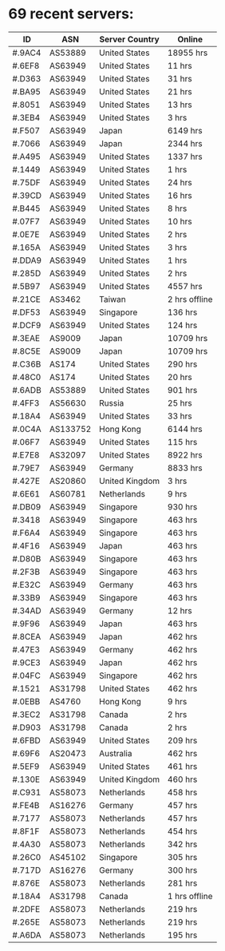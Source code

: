 # 69 recent servers:

| ID | ASN | Server Country | Online |
| ------ | ------ | ------ | ------ |
| #.9AC4 | AS53889 | United States | 18955 hrs |
| #.6EF8 | AS63949 | United States | 11 hrs |
| #.D363 | AS63949 | United States | 31 hrs |
| #.BA95 | AS63949 | United States | 21 hrs |
| #.8051 | AS63949 | United States | 13 hrs |
| #.3EB4 | AS63949 | United States | 3 hrs |
| #.F507 | AS63949 | Japan | 6149 hrs |
| #.7066 | AS63949 | Japan | 2344 hrs |
| #.A495 | AS63949 | United States | 1337 hrs |
| #.1449 | AS63949 | United States | 1 hrs |
| #.75DF | AS63949 | United States | 24 hrs |
| #.39CD | AS63949 | United States | 16 hrs |
| #.B445 | AS63949 | United States | 8 hrs |
| #.07F7 | AS63949 | United States | 10 hrs |
| #.0E7E | AS63949 | United States | 2 hrs |
| #.165A | AS63949 | United States | 3 hrs |
| #.DDA9 | AS63949 | United States | 1 hrs |
| #.285D | AS63949 | United States | 2 hrs |
| #.5B97 | AS63949 | United States | 4557 hrs |
| #.21CE | AS3462 | Taiwan | 2 hrs offline |
| #.DF53 | AS63949 | Singapore | 136 hrs |
| #.DCF9 | AS63949 | United States | 124 hrs |
| #.3EAE | AS9009 | Japan | 10709 hrs |
| #.8C5E | AS9009 | Japan | 10709 hrs |
| #.C36B | AS174 | United States | 290 hrs |
| #.48C0 | AS174 | United States | 20 hrs |
| #.6ADB | AS53889 | United States | 901 hrs |
| #.4FF3 | AS56630 | Russia | 25 hrs |
| #.18A4 | AS63949 | United States | 33 hrs |
| #.0C4A | AS133752 | Hong Kong | 6144 hrs |
| #.06F7 | AS63949 | United States | 115 hrs |
| #.E7E8 | AS32097 | United States | 8922 hrs |
| #.79E7 | AS63949 | Germany | 8833 hrs |
| #.427E | AS20860 | United Kingdom | 3 hrs |
| #.6E61 | AS60781 | Netherlands | 9 hrs |
| #.DB09 | AS63949 | Singapore | 930 hrs |
| #.3418 | AS63949 | Singapore | 463 hrs |
| #.F6A4 | AS63949 | Singapore | 463 hrs |
| #.4F16 | AS63949 | Japan | 463 hrs |
| #.D80B | AS63949 | Singapore | 463 hrs |
| #.2F3B | AS63949 | Singapore | 463 hrs |
| #.E32C | AS63949 | Germany | 463 hrs |
| #.33B9 | AS63949 | Singapore | 463 hrs |
| #.34AD | AS63949 | Germany | 12 hrs |
| #.9F96 | AS63949 | Japan | 463 hrs |
| #.8CEA | AS63949 | Japan | 462 hrs |
| #.47E3 | AS63949 | Germany | 462 hrs |
| #.9CE3 | AS63949 | Japan | 462 hrs |
| #.04FC | AS63949 | Singapore | 462 hrs |
| #.1521 | AS31798 | United States | 462 hrs |
| #.0EBB | AS4760 | Hong Kong | 9 hrs |
| #.3EC2 | AS31798 | Canada | 2 hrs |
| #.D903 | AS31798 | Canada | 2 hrs |
| #.6FBD | AS63949 | United States | 209 hrs |
| #.69F6 | AS20473 | Australia | 462 hrs |
| #.5EF9 | AS63949 | United States | 461 hrs |
| #.130E | AS63949 | United Kingdom | 460 hrs |
| #.C931 | AS58073 | Netherlands | 458 hrs |
| #.FE4B | AS16276 | Germany | 457 hrs |
| #.7177 | AS58073 | Netherlands | 457 hrs |
| #.8F1F | AS58073 | Netherlands | 454 hrs |
| #.4A30 | AS58073 | Netherlands | 342 hrs |
| #.26C0 | AS45102 | Singapore | 305 hrs |
| #.717D | AS16276 | Germany | 300 hrs |
| #.876E | AS58073 | Netherlands | 281 hrs |
| #.18A4 | AS31798 | Canada | 1 hrs offline |
| #.2DFE | AS58073 | Netherlands | 219 hrs |
| #.265E | AS58073 | Netherlands | 219 hrs |
| #.A6DA | AS58073 | Netherlands | 195 hrs |

